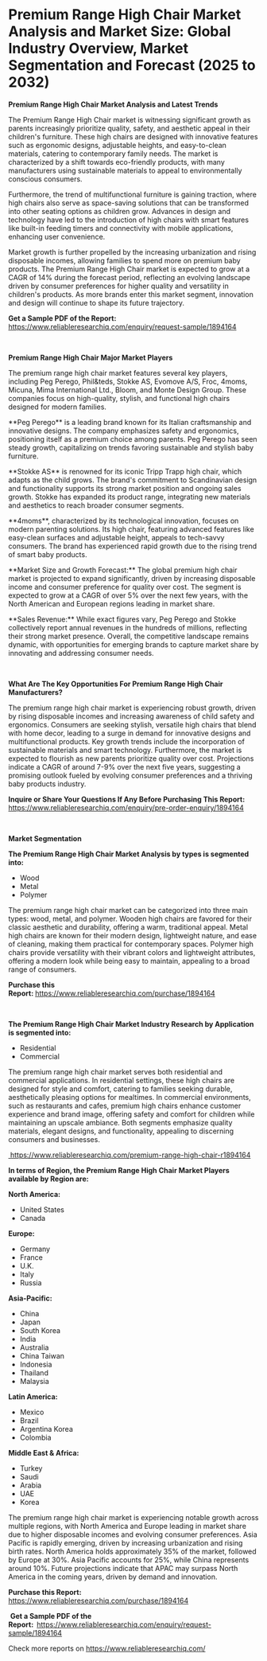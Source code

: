 <p><h1>Premium Range High Chair Market Analysis and Market Size: Global Industry Overview, Market Segmentation and Forecast (2025 to 2032)</h1></p><p><strong>Premium Range High Chair Market Analysis and Latest Trends</strong></p>
<p><p>The Premium Range High Chair market is witnessing significant growth as parents increasingly prioritize quality, safety, and aesthetic appeal in their children's furniture. These high chairs are designed with innovative features such as ergonomic designs, adjustable heights, and easy-to-clean materials, catering to contemporary family needs. The market is characterized by a shift towards eco-friendly products, with many manufacturers using sustainable materials to appeal to environmentally conscious consumers.</p><p>Furthermore, the trend of multifunctional furniture is gaining traction, where high chairs also serve as space-saving solutions that can be transformed into other seating options as children grow. Advances in design and technology have led to the introduction of high chairs with smart features like built-in feeding timers and connectivity with mobile applications, enhancing user convenience.</p><p>Market growth is further propelled by the increasing urbanization and rising disposable incomes, allowing families to spend more on premium baby products. The Premium Range High Chair market is expected to grow at a CAGR of 14% during the forecast period, reflecting an evolving landscape driven by consumer preferences for higher quality and versatility in children's products. As more brands enter this market segment, innovation and design will continue to shape its future trajectory.</p></p>
<p><strong>Get a Sample PDF of the Report:&nbsp;</strong> <a href="https://www.reliableresearchiq.com/enquiry/request-sample/1894164?utm_campaign=2853&utm_medium=2&utm_source=Github&utm_content=ia&utm_term=05042025&utm_id=premium-range-high-chair">https://www.reliableresearchiq.com/enquiry/request-sample/1894164</a></p>
<p>&nbsp;</p>
<p><strong>Premium Range High Chair Major Market Players</strong></p>
<p><p>The premium range high chair market features several key players, including Peg Perego, Phil&teds, Stokke AS, Evomove A/S, Froc, 4moms, Micuna, Mima International Ltd., Bloom, and Monte Design Group. These companies focus on high-quality, stylish, and functional high chairs designed for modern families.</p><p>**Peg Perego** is a leading brand known for its Italian craftsmanship and innovative designs. The company emphasizes safety and ergonomics, positioning itself as a premium choice among parents. Peg Perego has seen steady growth, capitalizing on trends favoring sustainable and stylish baby furniture.</p><p>**Stokke AS** is renowned for its iconic Tripp Trapp high chair, which adapts as the child grows. The brand's commitment to Scandinavian design and functionality supports its strong market position and ongoing sales growth. Stokke has expanded its product range, integrating new materials and aesthetics to reach broader consumer segments.</p><p>**4moms**, characterized by its technological innovation, focuses on modern parenting solutions. Its high chair, featuring advanced features like easy-clean surfaces and adjustable height, appeals to tech-savvy consumers. The brand has experienced rapid growth due to the rising trend of smart baby products.</p><p>**Market Size and Growth Forecast:** The global premium high chair market is projected to expand significantly, driven by increasing disposable income and consumer preference for quality over cost. The segment is expected to grow at a CAGR of over 5% over the next few years, with the North American and European regions leading in market share.</p><p>**Sales Revenue:** While exact figures vary, Peg Perego and Stokke collectively report annual revenues in the hundreds of millions, reflecting their strong market presence. Overall, the competitive landscape remains dynamic, with opportunities for emerging brands to capture market share by innovating and addressing consumer needs.</p></p>
<p>&nbsp;</p>
<p><strong>What Are The Key Opportunities For Premium Range High Chair Manufacturers?</strong></p>
<p><p>The premium range high chair market is experiencing robust growth, driven by rising disposable incomes and increasing awareness of child safety and ergonomics. Consumers are seeking stylish, versatile high chairs that blend with home decor, leading to a surge in demand for innovative designs and multifunctional products. Key growth trends include the incorporation of sustainable materials and smart technology. Furthermore, the market is expected to flourish as new parents prioritize quality over cost. Projections indicate a CAGR of around 7-9% over the next five years, suggesting a promising outlook fueled by evolving consumer preferences and a thriving baby products industry.</p></p>
<p><strong>Inquire or Share Your Questions If Any Before Purchasing This Report:</strong> <a href="https://www.reliableresearchiq.com/enquiry/pre-order-enquiry/1894164?utm_campaign=2853&utm_medium=2&utm_source=Github&utm_content=ia&utm_term=05042025&utm_id=premium-range-high-chair">https://www.reliableresearchiq.com/enquiry/pre-order-enquiry/1894164</a></p>
<p>&nbsp;</p>
<p><strong>Market Segmentation</strong></p>
<p><strong>The Premium Range High Chair Market Analysis by types is segmented into:</strong></p>
<p><ul><li>Wood</li><li>Metal</li><li>Polymer</li></ul></p>
<p><p>The premium range high chair market can be categorized into three main types: wood, metal, and polymer. Wooden high chairs are favored for their classic aesthetic and durability, offering a warm, traditional appeal. Metal high chairs are known for their modern design, lightweight nature, and ease of cleaning, making them practical for contemporary spaces. Polymer high chairs provide versatility with their vibrant colors and lightweight attributes, offering a modern look while being easy to maintain, appealing to a broad range of consumers.</p></p>
<p><strong>Purchase this Report:&nbsp;</strong><a href="https://www.reliableresearchiq.com/purchase/1894164?utm_campaign=2853&utm_medium=2&utm_source=Github&utm_content=ia&utm_term=05042025&utm_id=premium-range-high-chair">https://www.reliableresearchiq.com/purchase/1894164</a></p>
<p>&nbsp;</p>
<p><strong>The Premium Range High Chair Market Industry Research by Application is segmented into:</strong></p>
<p><ul><li>Residential</li><li>Commercial</li></ul></p>
<p><p>The premium range high chair market serves both residential and commercial applications. In residential settings, these high chairs are designed for style and comfort, catering to families seeking durable, aesthetically pleasing options for mealtimes. In commercial environments, such as restaurants and cafes, premium high chairs enhance customer experience and brand image, offering safety and comfort for children while maintaining an upscale ambiance. Both segments emphasize quality materials, elegant designs, and functionality, appealing to discerning consumers and businesses.</p></p>
<p><a href="https://www.reliableresearchiq.com/premium-range-high-chair-r1894164?utm_campaign=2853&utm_medium=2&utm_source=Github&utm_content=ia&utm_term=05042025&utm_id=premium-range-high-chair">&nbsp;https://www.reliableresearchiq.com/premium-range-high-chair-r1894164</a></p>
<p><strong>In terms of Region, the Premium Range High Chair Market Players available by Region are:</strong></p>
<p>
    <p> <strong> North America: </strong>
        <ul>
            <li>United States</li>
            <li>Canada</li>
        </ul>
        </p> 
    <p> <strong> Europe: </strong>
        <ul>
            <li>Germany</li>
            <li>France</li>
            <li>U.K.</li>
            <li>Italy</li>
            <li>Russia</li>
        </ul>
        </p> 
    <p> <strong> Asia-Pacific: </strong>
        <ul>
            <li>China</li>
            <li>Japan</li>
            <li>South Korea</li>
            <li>India</li>
            <li>Australia</li>
            <li>China Taiwan</li>
            <li>Indonesia</li>
            <li>Thailand</li>
            <li>Malaysia</li>
        </ul>
        </p> 
    <p> <strong> Latin America: </strong>
        <ul>
            <li>Mexico</li>
            <li>Brazil</li>
            <li>Argentina Korea</li>
            <li>Colombia</li>
        </ul>
        </p> 
    <p> <strong> Middle East & Africa: </strong>
        <ul>
            <li>Turkey</li>
            <li>Saudi</li>
            <li>Arabia</li>
            <li>UAE</li>
            <li>Korea</li>
        </ul>
    </p>
    </p>
<p><p>The premium range high chair market is experiencing notable growth across multiple regions, with North America and Europe leading in market share due to higher disposable incomes and evolving consumer preferences. Asia Pacific is rapidly emerging, driven by increasing urbanization and rising birth rates. North America holds approximately 35% of the market, followed by Europe at 30%. Asia Pacific accounts for 25%, while China represents around 10%. Future projections indicate that APAC may surpass North America in the coming years, driven by demand and innovation.</p></p>
<p><strong>Purchase this Report: </strong><a href="https://www.reliableresearchiq.com/purchase/1894164?utm_campaign=2853&utm_medium=2&utm_source=Github&utm_content=ia&utm_term=05042025&utm_id=premium-range-high-chair">https://www.reliableresearchiq.com/purchase/1894164</a></p>
<p>&nbsp;<strong>Get a Sample PDF of the Report:&nbsp;&nbsp;</strong><a href="https://www.reliableresearchiq.com/enquiry/request-sample/1894164?utm_campaign=2853&utm_medium=2&utm_source=Github&utm_content=ia&utm_term=05042025&utm_id=premium-range-high-chair">https://www.reliableresearchiq.com/enquiry/request-sample/1894164</a></p>
<p><strong></strong></p>
<p>Check more reports on <a href="https://www.reliableresearchiq.com/?utm_campaign=2853&utm_medium=2&utm_source=Github&utm_content=ia&utm_term=05042025&utm_id=premium-range-high-chair">https://www.reliableresearchiq.com/</a></p>